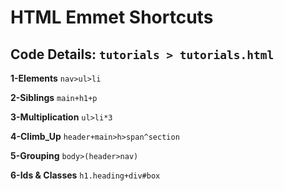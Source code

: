# HTML Emmet Shortcuts

## Code Details: `tutorials > tutorials.html`

**1-Elements**
`nav>ul>li`

**2-Siblings**
`main+h1+p`

**3-Multiplication**
`ul>li*3`

**4-Climb_Up**
`header+main>h>span^section`

**5-Grouping**
`body>(header>nav)`

**6-Ids & Classes**
`h1.heading+div#box`
